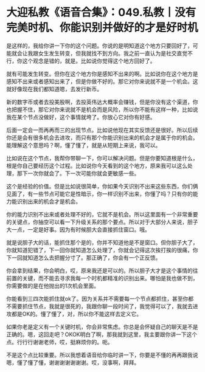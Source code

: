# 大迎私教《语音合集》：049.私教丨没有完美时机、你能识别并做好的才是好时机

是这样的，我给你讲一下你的这个问题。你说的是明知道这个地方只要回好了，可能就会让我跟女生发生转变，但我就找不到方向。我之前一直认为是社交直觉不行，你这个观念是错的，就是。比如说你觉得这个地方回好了。

就有可能发生转变。但你在这个地方你是感知不出来的啊。比如说你在这个地方是感知不出来或者感知出来了，但是你做不好的。那它对你来说就不是一个机会。这就好像现在我们都知道嗯，去发行新币。

新的数字币或者去投美股啊，去投英伟达大概率会赚钱，但是你没有这个渠道，你也把握不住，那它对你来说就不是机会而是风险，所以你不能有这样一种，比如说我在某个节点没做好，这个事情就垮了。你放心它对你有好感。

后面一定会一而再再而三的出现节点。比如说他现在其实反馈还是很好。所以后续你还是会有很多机会去进攻，而只有那个你能识别出来的机会才是属于你的机会。能理解这个意思吗？啊，懂了懂了，就是从短期上来说，我可以。

比如说在这个节点，我帮你带聊一下，你可以解决问题。但是你要知道根是什么，根是你自己要经历这个过程。比如说你今天看到的这个地方，原来我可以这么处理，那下一次你就会了。下一次可能你就会更敏感一些。

这个是经验的价值。但是比如说很简单，你如果今天识别不出来这些东西，你们俩见面了，有一些节点可能它是性暗示，你一样识别不出来，你懂了吗？只有你的能力能识别出来的机会才是机会。

你的能力识别不出来或者处理不好的，它就不是机会。所以这里面有一个非常重要的关键点，你抽空可以看一下升级关系的那个要点。所以对于大部分人来说，胆子大一点，一定是好事。因为有时候胆大会直接抓住窗口。哦。

就是说胆子大的话，能抓住那个是的，你并不知道他是不是窗口。但你胆子大了，你就知道犯错了，下一回你就知道怎么处理了，你就会记得这次挨打挨的很痛，你下一回就知道怎么去把握分寸了。那正确了，你会有一个正反馈。

你会拿到结果，你会明白，哎，原来我还是可以的。所以胆子大才是这个事情的往前置的关键，而不能去寻求我每一个时机都精准的识别出来。哪怕是我也做不到，你需要做的是在他抛出的1次机会里面。

你能看到三四次能抓住就ok了。因为关系并不需要每一个节点都抓住，甚至你都不需要抓住节点，我就是很死的，我跟你聊一段时间了，我觉得可以了，我就去进攻都是OK的。懂了懂了，对，所以你不能这样去定义它。

如果你老是定义有一个关键时机，你会非常焦虑。你总是会怀疑自己的聊天是不是正确的。嗯，这回走吧？OKOK明白了啊，那我就到这里，我主要跟你讲一下这个点。行行行谢谢老师，哎，挺麻烦你的。呃。

不是这个点比较重要。所以我想着语音给你临时讲一下，你要是不懂的再再跟我说嗯，懂了懂了懂，谢谢谢谢谢谢谢。哎，没事啊，拜拜。

